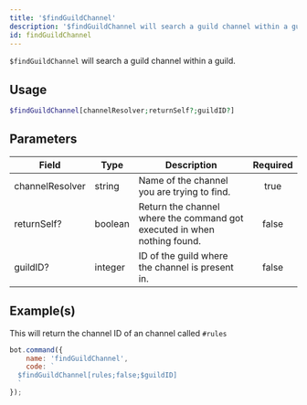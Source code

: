 ```yaml
---
title: '$findGuildChannel'
description: '$findGuildChannel will search a guild channel within a guild.'
id: findGuildChannel
---
```


`$findGuildChannel` will search a guild channel within a guild.

## Usage

```php
$findGuildChannel[channelResolver;returnSelf?;guildID?]
```

## Parameters

| Field           | Type    | Description                                                              | Required |
| --------------- | ------- | ------------------------------------------------------------------------ |:--------:|
| channelResolver | string  | Name of the channel you are trying to find.                              |   true   |
| returnSelf?     | boolean | Return the channel where the command got executed in when nothing found. |  false   |
| guildID?        | integer | ID of the guild where the channel is present in.                         |  false   |

## Example(s)

This will return the channel ID of an channel called `#rules`

```javascript
bot.command({
    name: 'findGuildChannel',
    code: `
  $findGuildChannel[rules;false;$guildID]
  `
});
```
